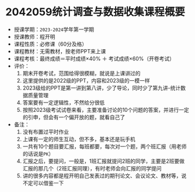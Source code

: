 # 2042059统计调查与数据收集课程概要

+ 授课学期：`2023-2024`学年第一学期
+ 授课教师：程开明
+ 课程性质：必修课（60分及格）
+ 课程教材：无需教材，按老师PPT来上课
+ 课程考核：最终成绩＝平时成绩×40% ＋ 考试成绩×60%（开卷考试）
+ 评价：
  1. 期末开卷考试，范围给得很模糊，就说是上课讲过的
  2. 这里提供的是2022级的PPT，内容和2023级的一模一样
  3. 2023级给的PPT是第一讲到第八讲，少了导论，同时少了第九讲-统计数据质量管理
  4. 答案要有一定逻辑性，不然给分很低
  5. 按照2023级考试试卷来看，主要准备讨论的10个问题的答案，并进行一定的引申，但会有一个偏开放的题，就看自己了
+ 备注：
  1. 没有布置过平时作业
  2. 上课有一定的师生互动，但不多，基本还是玩手机
  3. 一共有10个题目要汇报，每班都要，每次对一个题，两个班汇报（用老师的话说是`PK`）
  4. 汇报之后，要提问，一般是，1班汇报就提问2班的同学，主要是2班要做汇报的那几个（2班汇报同理），有时老师会向汇报的同学提问
  5. 讲的很多内容都是程开明自己发表过的期刊论文、会议论文、教材等，说不定可以借鉴一下
